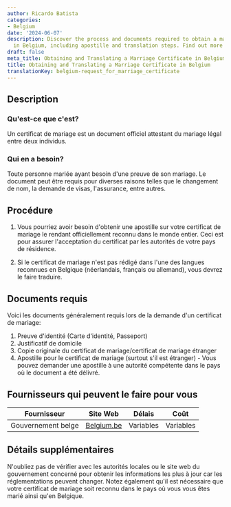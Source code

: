 ```yaml
---
author: Ricardo Batista
categories:
- Belgium
date: '2024-06-07'
description: Discover the process and documents required to obtain a marriage certificate
  in Belgium, including apostille and translation steps. Find out more now!
draft: false
meta_title: Obtaining and Translating a Marriage Certificate in Belgium
title: Obtaining and Translating a Marriage Certificate in Belgium
translationKey: belgium-request_for_marriage_certificate
---
```



## Description
### Qu'est-ce que c'est?
Un certificat de mariage est un document officiel attestant du mariage légal entre deux individus.

### Qui en a besoin?
Toute personne mariée ayant besoin d'une preuve de son mariage. Le document peut être requis pour diverses raisons telles que le changement de nom, la demande de visas, l'assurance, entre autres.

## Procédure
1. Vous pourriez avoir besoin d'obtenir une apostille sur votre certificat de mariage le rendant officiellement reconnu dans le monde entier. Ceci est pour assurer l'acceptation du certificat par les autorités de votre pays de résidence.

2. Si le certificat de mariage n'est pas rédigé dans l'une des langues reconnues en Belgique (néerlandais, français ou allemand), vous devrez le faire traduire.

## Documents requis
Voici les documents généralement requis lors de la demande d'un certificat de mariage:

1. Preuve d'identité (Carte d'identité, Passeport)
2. Justificatif de domicile
3. Copie originale du certificat de mariage/certificat de mariage étranger
4. Apostille pour le certificat de mariage (surtout s'il est étranger) - Vous pouvez demander une apostille à une autorité compétente dans le pays où le document a été délivré.

## Fournisseurs qui peuvent le faire pour vous
| Fournisseur         |      Site Web                                    |      Délais        |      Coût             |
| --------------- | --------------------------------------- |  :-------------: | :-------------: |
| Gouvernement belge   |  [Belgium.be](https://www.belgium.be/)  |      Variables      |        Variables     |

## Détails supplémentaires
N'oubliez pas de vérifier avec les autorités locales ou le site web du gouvernement concerné pour obtenir les informations les plus à jour car les réglementations peuvent changer. Notez également qu'il est nécessaire que votre certificat de mariage soit reconnu dans le pays où vous vous êtes marié ainsi qu'en Belgique.